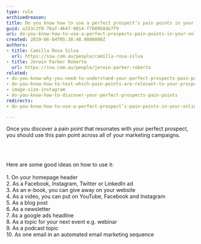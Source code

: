 ```yaml
---
type: rule
archivedreason: 
title: Do you know how to use a perfect prospect’s pain points in your online marketing?
guid: a333c3f0-76af-4647-9814-f7009b8de7f9
uri: do-you-know-how-to-use-a-perfect-prospects-pain-points-in-your-online-marketing
created: 2019-06-04T05:38:48.0000000Z
authors:
- title: Camilla Rosa Silva
  url: https://ssw.com.au/people/camilla-rosa-silva
- title: Jerwin Parker Roberto
  url: https://ssw.com.au/people/jerwin-parker-roberto
related:
- do-you-know-why-you-need-to-understand-your-perfect-prospects-pain-points
- do-you-know-how-to-test-which-pain-points-are-relevant-to-your-prospect
- image-size-instagram
- do-you-know-how-to-discover-your-perfect-prospects-pain-points
redirects:
- do-you-know-how-to-use-a-perfect-prospect’s-pain-points-in-your-online-marketing

---
```



<p>

Once
you discover a pain point that resonates with your perfect prospect, you should use this
pain point across all of
your marketing campaigns.</p>
<br><excerpt class='endintro'></excerpt><br>
<div>Here are some good ideas on how to use it&#58; </div><div><br></div><div>1. On your homepage header <br></div><div>2. As a Facebook, Instagram, Twitter or LinkedIn ad <br></div><div>3. As an e-book, you can give away on your website <br></div><div>4. As a video, you can put on YouTube, Facebook and Instagram <br></div><div>5. As a blog post <br></div><div>6. As a newsletter <br></div><div>7. As a google ads headline <br></div><div>8. As a topic for your next event e.g. webinar <br></div><div>9. As a podcast topic <br></div><div>10. As one email in an automated email marketing sequence</div><br>


